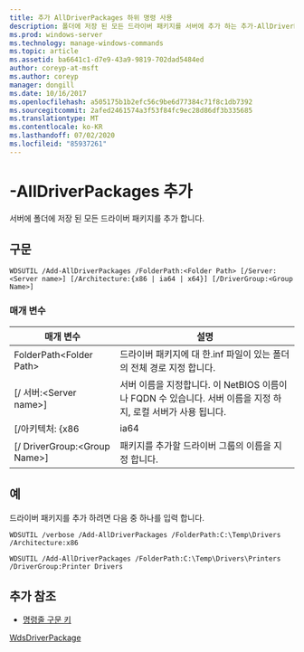 ```yaml
---
title: 추가 AllDriverPackages 하위 명령 사용
description: 폴더에 저장 된 모든 드라이버 패키지를 서버에 추가 하는 추가-AllDriverPackages에 대 한 참조 문서입니다.
ms.prod: windows-server
ms.technology: manage-windows-commands
ms.topic: article
ms.assetid: ba6641c1-d7e9-43a9-9819-702dad5484ed
author: coreyp-at-msft
ms.author: coreyp
manager: dongill
ms.date: 10/16/2017
ms.openlocfilehash: a505175b1b2efc56c9be6d77384c71f8c1db7392
ms.sourcegitcommit: 2afed2461574a3f53f84fc9ec28d86df3b335685
ms.translationtype: MT
ms.contentlocale: ko-KR
ms.lasthandoff: 07/02/2020
ms.locfileid: "85937261"
---
```

# <a name="add-alldriverpackages"></a>-AllDriverPackages 추가

서버에 폴더에 저장 된 모든 드라이버 패키지를 추가 합니다.

## <a name="syntax"></a>구문

```
WDSUTIL /Add-AllDriverPackages /FolderPath:<Folder Path> [/Server:<Server name>] [/Architecture:{x86 | ia64 | x64}] [/DriverGroup:<Group Name>]
```

### <a name="parameters"></a>매개 변수

|          매개 변수           |                                                              설명                                                              |
|------------------------------|---------------------------------------------------------------------------------------------------------------------------------------|
|  FolderPath\<Folder Path>  |                      드라이버 패키지에 대 한.inf 파일이 있는 폴더의 전체 경로 지정 합니다.                      |
|   [/ 서버:\<Server name>]   | 서버 이름을 지정합니다. 이 NetBIOS 이름이 나 FQDN 수 있습니다. 서버 이름을 지정 하지, 로컬 서버가 사용 됩니다. |
|     [/아키텍처: {x86      |                                                                 ia64                                                                  |
| [/ DriverGroup:\<Group Name>] |                             패키지를 추가할 드라이버 그룹의 이름을 지정 합니다.                             |

## <a name="examples"></a>예

드라이버 패키지를 추가 하려면 다음 중 하나를 입력 합니다.
```
WDSUTIL /verbose /Add-AllDriverPackages /FolderPath:C:\Temp\Drivers /Architecture:x86
```
```
WDSUTIL /Add-AllDriverPackages /FolderPath:C:\Temp\Drivers\Printers /DriverGroup:Printer Drivers
```

## <a name="additional-references"></a>추가 참조

- [명령줄 구문 키](command-line-syntax-key.md)

[WdsDriverPackage](https://technet.microsoft.com/library/dn283440.aspx)